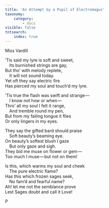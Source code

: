 ```yaml
---
title: 'An Attempt by a Pupil of Electromagus'
taxonomy:
    category:
        - docs
visible: false
tntsearch:
    index: true
---
```


<div class="author">Miss Vardill</div>

’Tis said my lyre is soft and sweet,  
&emsp;Its burnished strings are gay,  
But tho’ with melody replete,  
&emsp;It will not sound today.  
Yet oft they say electric fire  
Has pierced my soul and touch’d my lyre.

’Tis true the flash was swift and strange —   
&emsp;I know not how or when —   
Thro’ all my soul I felt it range,  
&emsp;And tremble round my pen,  
But from my failing tongue it flies  
Or only lingers in my eyes.  

They say the gifted bard should praise  
&emsp;Soft beauty’s beaming eye.  
On beauty’s softest blush I gaze  
&emsp;But only gaze and sigh.  
They bid me muse on flower or gem —   
Too much I muse — but not on them!

Is this, which warms my soul and cheek  
&emsp;The pure electric flame?  
Has this which frozen sages seek,  
&emsp;No fam’d and fearful name?  
Ah! let me not the semblance prove  
Lest Sages doubt and call it Love!

P